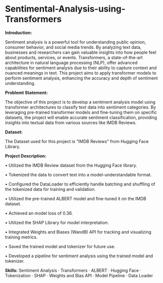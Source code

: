 # Sentimental-Analysis-using-Transformers

**Introduction:**

Sentiment analysis is a powerful tool for understanding public opinion, consumer behavior, and social media trends. By analyzing text data, businesses and researchers can gain valuable insights into how people feel about products, services, or events. Transformers, a state-of-the-art architecture in natural language processing (NLP), offer advanced capabilities for sentiment analysis due to their ability to capture context and nuanced meanings in text. This project aims to apply transformer models to perform sentiment analysis, enhancing the accuracy and depth of sentiment understanding.

**Problemt Statement:**

The objective of this project is to develop a sentiment analysis model using transformer architectures to classify text data into sentiment categories. By leveraging pre-trained transformer models and fine-tuning them on specific datasets, the project will enable accurate sentiment classification, providing insights into textual data from various sources like IMDB Reviews.

**Dataset:**

The Dataset used for this project is "IMDB Reviews" from Hugging Face Library.

**Project Description:**

• Utilized the IMDB Review dataset from the Hugging Face library.

• Tokenized the data to convert text into a model-understandable format.

• Configured the DataLoader to efficiently handle batching and shuffling of the tokenized data for training and validation.

• Utilized the pre-trained ALBERT model and fine-tuned it on the IMDB dataset.

• Achieved an model loss of 0.36.

• Utilized the SHAP Library for model interpretation.

• Integrated Weights and Biases (WandB) API for tracking and visualizing training metrics.

• Saved the trained model and tokenizer for future use.

• Developed a pipeline for sentiment analysis using the trained model and tokenizer.

**Skills:** Sentiment Analysis · Transformers · ALBERT · Hugging Face · Tokenization · SHAP · Weights and Bias API · Model Pipeline · Data Loader
